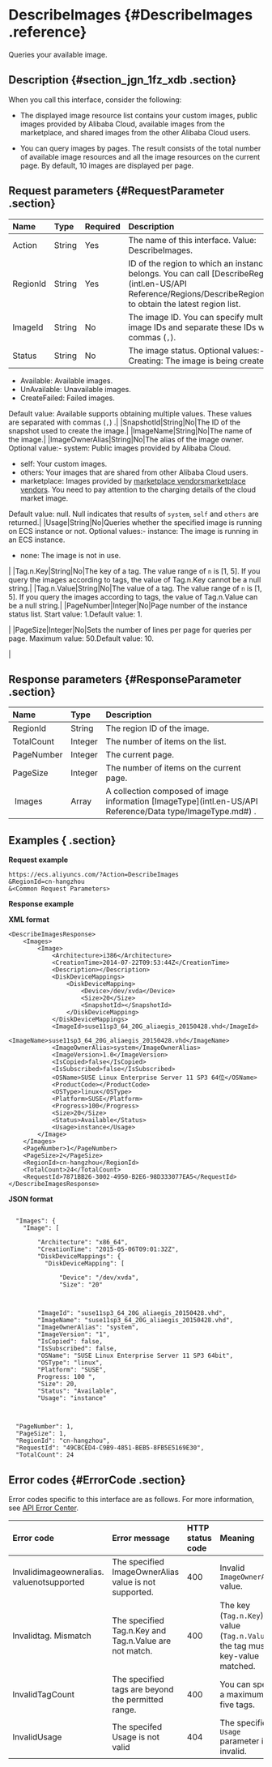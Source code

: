 # DescribeImages {#DescribeImages .reference}

Queries your available image.

## Description {#section_jgn_1fz_xdb .section}

When you call this interface, consider the following:

-   The displayed image resource list contains your custom images, public images provided by Alibaba Cloud, available images from the marketplace, and shared images from the other Alibaba Cloud users.

-   You can query images by pages. The result consists of the total number of available image resources and all the image resources on the current page. By default, 10 images are displayed per page.


## Request parameters {#RequestParameter .section}

|Name|Type|Required|Description|
|:---|:---|:-------|:----------|
|Action|String|Yes|The name of this interface. Value: DescribeImages.|
|RegionId|String|Yes|ID of the region to which an instance belongs. You can call [DescribeRegions](intl.en-US/API Reference/Regions/DescribeRegions.md#) to obtain the latest region list.|
|ImageId|String|No|The image ID. You can specify multiple image IDs and separate these IDs with commas \(`,`\).|
|Status|String|No|The image status. Optional values:-   Creating: The image is being created.
-   Available: Available images.
-   UnAvailable: Unavailable images.
-   CreateFailed: Failed images.

Default value: Available supports obtaining multiple values. These values are separated with commas \(`,`\) .|
|SnapshotId|String|No|The ID of the snapshot used to create the image.|
|ImageName|String|No|The name of the image.|
|ImageOwnerAlias|String|No|The alias of the image owner. Optional value:-   system: Public images provided by Alibaba Cloud.
-   self: Your custom images.
-   others: Your images that are shared from other Alibaba Cloud users.
-   marketplace: Images provided by [marketplace vendors](https://market.aliyun.com/)[marketplace vendors](https://marketplace.alibabacloud.com/). You need to pay attention to the charging details of the cloud market image.

Default value: null. Null indicates that results of `system`, `self` and `others` are returned.|
|Usage|String|No|Queries whether the specified image is running on ECS instance or not. Optional values:-   instance: The image is running in an ECS instance.
-   none: The image is not in use.

|
|Tag.n.Key|String|No|The key of a tag. The value range of `n` is \[1, 5\]. If you query the images according to tags, the value of Tag.n.Key cannot be a null string.|
|Tag.n.Value|String|No|The value of a tag. The value range of `n` is \[1, 5\]. If you query the images according to tags, the value of Tag.n.Value can be a null string.|
|PageNumber|Integer|No|Page number of the instance status list. Start value: 1.Default value: 1.

|
|PageSize|Integer|No|Sets the number of lines per page for queries per page. Maximum value: 50.Default value: 10.

|

## Response parameters {#ResponseParameter .section}

|Name|Type|Description|
|:---|:---|:----------|
|RegionId|String|The region ID of the image.|
|TotalCount|Integer|The number of items on the list.|
|PageNumber|Integer|The current page.|
|PageSize|Integer|The number of items on the current page.|
| Images|Array|A collection composed of image information [ImageType](intl.en-US/API Reference/Data type/ImageType.md#) .|

## Examples { .section}

**Request example** 

```
https://ecs.aliyuncs.com/?Action=DescribeImages
&RegionId=cn-hangzhou
&<Common Request Parameters>
```

**Response example** 

**XML format**

```
<DescribeImagesResponse>
    <Images>
        <Image>
            <Architecture>i386</Architecture>
            <CreationTime>2014-07-22T09:53:44Z</CreationTime>
            <Description></Description>
            <DiskDeviceMappings>
                <DiskDeviceMapping>
                    <Device>/dev/xvda</Device>
                    <Size>20</Size>
                    <SnapshotId></SnapshotId>
                </DiskDeviceMapping>
            </DiskDeviceMappings>
            <ImageId>suse11sp3_64_20G_aliaegis_20150428.vhd</ImageId>            
            <ImageName>suse11sp3_64_20G_aliaegis_20150428.vhd</ImageName>
            <ImageOwnerAlias>system</ImageOwnerAlias>
            <ImageVersion>1.0</ImageVersion>
            <IsCopied>false</IsCopied>
            <IsSubscribed>false</IsSubscribed>
            <OSName>SUSE Linux Enterprise Server 11 SP3 64位</OSName>
            <ProductCode></ProductCode>
            <OSType>linux</OSType>
            <Platform>SUSE</Platform>
            <Progress>100</Progress>
            <Size>20</Size>
            <Status>Available</Status>
            <Usage>instance</Usage>
        </Image>
    </Images>
    <PageNumber>1</PageNumber>
    <PageSize>2</PageSize>
    <RegionId>cn-hangzhou</RegionId>
    <TotalCount>24</TotalCount>
    <RequestId>7871BB26-3002-4950-B2E6-98D333077EA5</RequestId>
</DescribeImagesResponse>
```

 **JSON format** 

```

  "Images": {
    "Image": [
      
        "Architecture": "x86_64",
        "CreationTime": "2015-05-06T09:01:32Z",
        "DiskDeviceMappings": {
          "DiskDeviceMapping": [
            
              "Device": "/dev/xvda",
              "Size": "20"
            
          
        
        "ImageId": "suse11sp3_64_20G_aliaegis_20150428.vhd",
        "ImageName": "suse11sp3_64_20G_aliaegis_20150428.vhd",
        "ImageOwnerAlias": "system",
        "ImageVersion": "1",
        "IsCopied": false,
        "IsSubscribed": false,
        "OSName": "SUSE Linux Enterprise Server 11 SP3 64bit",
        "OSType": "linux",
        "Platform": "SUSE",
        Progress: 100 ",
        "Size": 20,
        "Status": "Available",
        "Usage": "instance"
      
    
  
  "PageNumber": 1,
  "PageSize": 1,
  "RegionId": "cn-hangzhou",
  "RequestId": "49CBCED4-C9B9-4851-BEB5-8FB5E5169E30",
  "TotalCount": 24

```

## Error codes {#ErrorCode .section}

Error codes specific to this interface are as follows. For more information, see [API Error Center](https://error-center.alibabacloud.com/status/product/Ecs).

|Error code|Error message |HTTP status code |Meaning|
|:---------|:-------------|:----------------|:------|
|Invalidimageowneralias. valuenotsupported|The specified ImageOwnerAlias value is not supported.|400|Invalid `ImageOwnerAlias` value.|
|Invalidtag. Mismatch|The specified Tag.n.Key and Tag.n.Value are not match.|400|The key \(`Tag.n.Key`\) and value \(`Tag.n.Value`\) of the tag must be key-value matched.|
|InvalidTagCount|The specified tags are beyond the permitted range.|400|You can specify a maximum of five tags.|
|InvalidUsage|The specifed Usage is not valid|404|The specified `Usage` parameter is invalid.|

